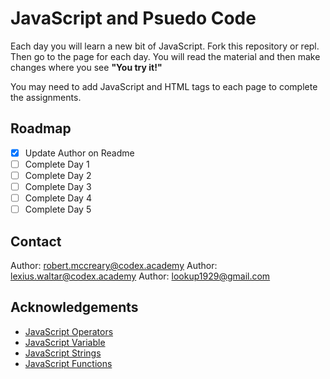 # JavaScript and Psuedo Code

  Each day you will learn a new bit of JavaScript. Fork this repository or repl. Then go to the page for each day. You
  will read the material and then make changes where you see **"You try it!"**

You may need to add JavaScript and HTML tags to each page to complete the assignments.

## Roadmap

- [x] Update Author on Readme
- [ ] Complete Day 1
- [ ] Complete Day 2
- [ ] Complete Day 3
- [ ] Complete Day 4
- [ ] Complete Day 5

## Contact

Author: robert.mccreary@codex.academy
Author: lexius.waltar@codex.academy
Author: lookup1929@gmail.com

## Acknowledgements

* [JavaScript Operators](https://www.w3schools.com/js/js_operators.asp)
* [JavaScript Variable](https://www.w3schools.com/js/js_variables.asp)
* [JavaScript Strings](https://www.w3schools.com/js/js_strings.asp)
* [JavaScript Functions](https://www.w3schools.com/js/js_functions.asp)
